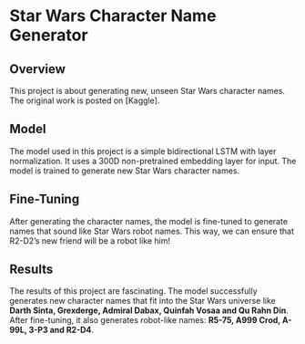 # Star Wars Character Name Generator
## Overview
This project is about generating new, unseen Star Wars character names. The original work is posted on [Kaggle].

## Model
The model used in this project is a simple bidirectional LSTM with layer normalization. It uses a 300D non-pretrained embedding layer for input. The model is trained to generate new Star Wars character names.

## Fine-Tuning
After generating the character names, the model is fine-tuned to generate names that sound like Star Wars robot names. This way, we can ensure that R2-D2’s new friend will be a robot like him!

## Results
The results of this project are fascinating. The model successfully generates new character names that fit into the Star Wars universe like **Darth Sinta, Grexderge, Admiral Dabax, Quinfah Vosaa and Qu Rahn Din**. After fine-tuning, it also generates robot-like names: **R5-75, A999 Crod, A-99L, 3-P3 and R2-D4**.
